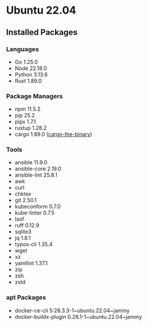 # Ubuntu 22.04

## Installed Packages

### Languages

- Go 1.25.0
- Node 22.18.0
- Python 3.13.6
- Rust 1.89.0

### Package Managers

- npm 11.5.2
- pip 25.2
- pipx 1.7.1
- rustup 1.28.2
- cargo 1.89.0 ([cargo-the-binary](https://github.com/rust-lang/cargo/blob/master/src/cargo/version.rs))

### Tools

- ansible 11.9.0
- ansible-core 2.19.0
- ansible-lint 25.8.1
- awk
- curl
- chktex
- git 2.50.1
- kubeconform 0.7.0
- kube-linter 0.7.5
- lsof
- ruff 0.12.9
- sqlite3
- jq 1.8.1
- typos-cli 1.35.4
- wget
- xz
- yamllint 1.37.1
- zip
- zsh
- zstd

### apt Packages

- docker-ce-cli 5:28.3.3-1\~ubuntu.22.04\~jammy
- docker-buildx-plugin 0.26.1-1\~ubuntu.22.04\~jammy
